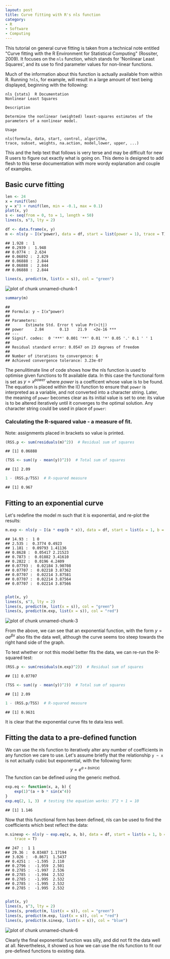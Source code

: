 ```yaml
---
layout: post
title: Curve fitting with R's nls function
category:
- R
- Software
- Computing
---
```

This tutorial on general curve fitting is taken from 
a technical note entitled "Curve fitting with the R Environment for Statistical
Computing" (Rossiter, 2009). It focuses on the `nls` function,
which stands for 'Nonlinear Least Squares', and its use to 
find parameter values for non-linear functions.

Much of the information about this function is actually available 
from within R. Running `?nls`, for example, will result in a large
amount of text being displayed, beginning with the following:

```
nls {stats}  R Documentation
Nonlinear Least Squares

Description

Determine the nonlinear (weighted) least-squares estimates of the parameters of a nonlinear model.

Usage

nls(formula, data, start, control, algorithm,
trace, subset, weights, na.action, model,lower, upper, ...)
```
This and the help text that follows is very terse and 
may be difficult for new R
users to figure out exactly what is going on. This demo
is designed to add flesh to this terse documentation 
with more wordy explanation and couple of examples.

## Basic curve fitting 


```r
len <- 24
x = runif(len)
y = x^3 + runif(len, min = -0.1, max = 0.1)
plot(x, y)
s <- seq(from = 0, to = 1, length = 50)
lines(s, s^3, lty = 2)

df <- data.frame(x, y)
m <- nls(y ~ I(x^power), data = df, start = list(power = 1), trace = T)
```

```
## 1.928 :  1
## 0.2939 :  1.948
## 0.0774 :  2.634
## 0.06892 :  2.829
## 0.06888 :  2.844
## 0.06888 :  2.844
## 0.06888 :  2.844
```

```r
lines(s, predict(m, list(x = s)), col = "green")
```

![plot of chunk unnamed-chunk-1](figure/unnamed-chunk-1.png) 

```r
summary(m)
```

```
## 
## Formula: y ~ I(x^power)
## 
## Parameters:
##       Estimate Std. Error t value Pr(>|t|)    
## power     2.84       0.13    21.9   <2e-16 ***
## ---
## Signif. codes:  0 '***' 0.001 '**' 0.01 '*' 0.05 '.' 0.1 ' ' 1
## 
## Residual standard error: 0.0547 on 23 degrees of freedom
## 
## Number of iterations to convergence: 6 
## Achieved convergence tolerance: 3.23e-07
```

The penulitimate line of code shows how the nls function is used to 
optimise given functions to fit available data. In this case 
the functional form is set as  $y = x^{power}$ where $power$ is 
a coefficent whose value is to be found. The equation is placed within 
the I() function to ensure that `power` is interpreted as a variable, 
and not converted into a character string. Later, the meaning of 
`power` becomes clear as its initial value is set to one: 
its value is to be altered iteratively until it converges to the 
optimal solution. Any character string could be used in place of `power`:



### Calculating the R-squared value - a measure of fit.
Note: assignments placed in brackets so value is printed.


```r
(RSS.p <- sum(residuals(m)^2))  # Residual sum of squares
```

```
## [1] 0.06888
```

```r
(TSS <- sum((y - mean(y))^2))  # Total sum of squares
```

```
## [1] 2.09
```

```r
1 - (RSS.p/TSS)  # R-squared measure
```

```
## [1] 0.967
```


## Fitting to an exponential curve
Let's redefine the model m such that it is exponential, and re-plot the results:

```r
m.exp <- nls(y ~ I(a * exp(b * x)), data = df, start = list(a = 1, b = 0), trace = T)
```

```
## 14.93 :  1 0
## 2.535 :  0.3774 0.4923
## 1.181 :  0.09793 1.41136
## 0.8628 :  0.05417 2.21523
## 0.7873 :  0.01882 3.41610
## 0.2822 :  0.0196 4.2409
## 0.07793 :  0.02184 3.90708
## 0.07707 :  0.02218 3.87362
## 0.07707 :  0.02214 3.87581
## 0.07707 :  0.02214 3.87564
## 0.07707 :  0.02214 3.87566
```

```r

plot(x, y)
lines(s, s^3, lty = 2)
lines(s, predict(m, list(x = s)), col = "green")
lines(s, predict(m.exp, list(x = s)), col = "red")
```

![plot of chunk unnamed-chunk-3](figure/unnamed-chunk-3.png) 

From the above, we can see that an exponential function, with the form
$y = \alpha e^{\beta x}$ also fits the data well, although the curve seems
too steep towards the right hand side of the graph. 

To test whether or not this model better fits the data, we can 
re-run the R-squared test:

```r
(RSS.p <- sum(residuals(m.exp)^2))  # Residual sum of squares
```

```
## [1] 0.07707
```

```r
(TSS <- sum((y - mean(y))^2))  # Total sum of squares
```

```
## [1] 2.09
```

```r
1 - (RSS.p/TSS)  # R-squared measure
```

```
## [1] 0.9631
```

It is clear that the exponential curve fits te data less well.

## Fitting the data to a pre-defined function
We can use the nls function to iteratively alter any number
of coefficients in any function we care to use. 
Let's assume briefly that the relationship `y ~ x` is 
not actually cubic but exponential, with the following form: 
$$y = e^{a + b sin(x)}$$
The function can be defined using the generic method.


```r
exp.eq <- function(x, a, b) {
    exp(1)^(a + b * sin(x^4))
}
exp.eq(2, 1, 3)  # testing the equation works: 3^2 + 1 = 10
```

```
## [1] 1.146
```

Now that this functional form has been defined, nls can be used 
to find the coefficients which best reflect the data:


```r
m.sinexp <- nls(y ~ exp.eq(x, a, b), data = df, start = list(a = 1, b = 1), 
    trace = T)
```

```
## 247 :  1 1
## 29.36 :  0.03487 1.17194
## 3.026 :  -0.8671  1.5437
## 0.4251 :  -1.595  2.110
## 0.2796 :  -1.959  2.501
## 0.2785 :  -1.997  2.536
## 0.2785 :  -1.994  2.532
## 0.2785 :  -1.995  2.532
## 0.2785 :  -1.995  2.532
## 0.2785 :  -1.995  2.532
```

```r

plot(x, y)
lines(s, s^3, lty = 2)
lines(s, predict(m, list(x = s)), col = "green")
lines(s, predict(m.exp, list(x = s)), col = "red")
lines(s, predict(m.sinexp, list(x = s)), col = "blue")
```

![plot of chunk unnamed-chunk-6](figure/unnamed-chunk-6.png) 

Clearly the final exponential function was silly, and did not fit the 
data well at all. Nevertheless, it showed us how we can use the 
nls function to fit our pre-defined functions to existing data.
